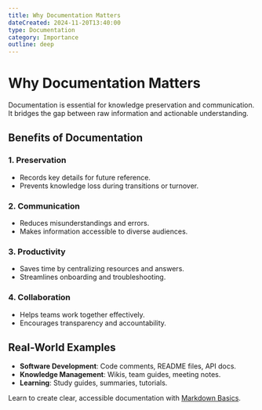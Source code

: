 ```yaml
---
title: Why Documentation Matters
dateCreated: 2024-11-20T13:40:00
type: Documentation
category: Importance
outline: deep
---
```


# Why Documentation Matters

Documentation is essential for knowledge preservation and communication. It bridges the gap between raw information and actionable understanding.

## Benefits of Documentation
### 1. **Preservation**
- Records key details for future reference.
- Prevents knowledge loss during transitions or turnover.

### 2. **Communication**
- Reduces misunderstandings and errors.
- Makes information accessible to diverse audiences.

### 3. **Productivity**
- Saves time by centralizing resources and answers.
- Streamlines onboarding and troubleshooting.

### 4. **Collaboration**
- Helps teams work together effectively.
- Encourages transparency and accountability.

## Real-World Examples
- **Software Development**: Code comments, README files, API docs.
- **Knowledge Management**: Wikis, team guides, meeting notes.
- **Learning**: Study guides, summaries, tutorials.

Learn to create clear, accessible documentation with [Markdown Basics](./md-basics.md).

